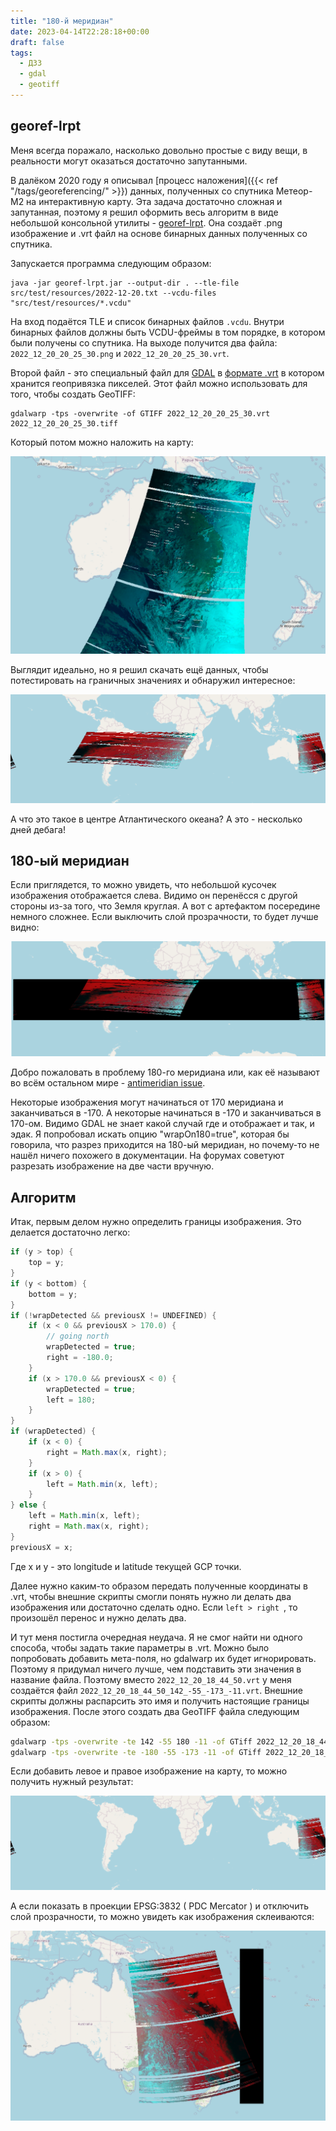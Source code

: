 ```yaml
---
title: "180-й меридиан"
date: 2023-04-14T22:28:18+00:00
draft: false
tags:
  - ДЗЗ
  - gdal
  - geotiff
---
```


## georef-lrpt

Меня всегда поражало, насколько довольно простые с виду вещи, в реальности могут оказаться достаточно запутанными. 

В далёком 2020 году я описывал [процесс наложения]({{< ref "/tags/georeferencing/" >}}) данных, полученных со спутника Метеор-М2 на интерактивную карту. Эта задача достаточно сложная и запутанная, поэтому я решил оформить весь алгоритм в виде небольшой консольной утилиты - [georef-lrpt](https://github.com/dernasherbrezon/georef-lrpt). Она создаёт .png изображение и .vrt файл на основе бинарных данных полученных со спутника.

Запускается программа следующим образом:

```
java -jar georef-lrpt.jar --output-dir . --tle-file src/test/resources/2022-12-20.txt --vcdu-files "src/test/resources/*.vcdu"
```

На вход подаётся TLE и список бинарных файлов ```.vcdu```. Внутри бинарных файлов должны быть VCDU-фреймы в том порядке, в котором были получены со спутника. На выходе получится два файла: ```2022_12_20_20_25_30.png``` и ```2022_12_20_20_25_30.vrt```.

Второй файл - это специальный файл для [GDAL](https://gdal.org) в [формате .vrt](https://gdal.org/drivers/raster/vrt.html) в котором хранится геопривязка пикселей. Этот файл можно использовать для того, чтобы создать GeoTIFF:

```
gdalwarp -tps -overwrite -of GTIFF 2022_12_20_20_25_30.vrt 2022_12_20_20_25_30.tiff
```

Который потом можно наложить на карту:

![](img/geotiff-output.png)

Выглядит идеально, но я решил скачать ещё данных, чтобы потестировать на граничных значениях и обнаружил интересное:

![](img/3.png)

А что это такое в центре Атлантического океана? А это - несколько дней дебага!

## 180-ый меридиан

Если приглядется, то можно увидеть, что небольшой кусочек изображения отображается слева. Видимо он перенёсся с другой стороны из-за того, что Земля круглая. А вот с артефактом посередине немного сложнее. Если выключить слой прозрачности, то будет лучше видно:

![](img/4.png)

Добро пожаловать в проблему 180-го меридиана или, как её называют во всём остальном мире - [antimeridian issue](https://gis.stackexchange.com/questions/tagged/antimeridian).

Некоторые изображения могут начинаться от 170 меридиана и заканчиваться в -170. А некоторые начинаться в -170 и заканчиваться в 170-ом. Видимо GDAL не знает какой случай где и отображает и так, и эдак. Я попробовал искать опцию "wrapOn180=true", которая бы говорила, что разрез приходится на 180-ый меридиан, но почему-то не нашёл ничего похожего в документации. На форумах советуют разрезать изображение на две части вручную.

## Алгоритм

Итак, первым делом нужно определить границы изображения. Это делается достаточно легко:

```java
if (y > top) {
	top = y;
}
if (y < bottom) {
	bottom = y;
}
if (!wrapDetected && previousX != UNDEFINED) {
	if (x < 0 && previousX > 170.0) {
		// going north
		wrapDetected = true;
		right = -180.0;
	}
	if (x > 170.0 && previousX < 0) {
		wrapDetected = true;
		left = 180;
	}
}
if (wrapDetected) {
	if (x < 0) {
		right = Math.max(x, right);
	}
	if (x > 0) {
		left = Math.min(x, left);
	}
} else {
	left = Math.min(x, left);
	right = Math.max(x, right);
}
previousX = x;
```

Где x и y - это longitude и latitude текущей GCP точки. 

Далее нужно каким-то образом передать полученные координаты в .vrt, чтобы внешние скрипты смогли понять нужно ли делать два изображения или достаточно сделать одно. Если ```left > right ```,  то произошёл перенос и нужно делать два. 

И тут меня постигла очередная неудача. Я не смог найти ни одного способа, чтобы задать такие параметры в .vrt. Можно было попробовать добавить мета-поля, но gdalwarp их будет игнорировать. Поэтому я придумал ничего лучше, чем подставить эти значения в название файла. Поэтому вместо ```2022_12_20_18_44_50.vrt``` у меня создаётся файл ```2022_12_20_18_44_50_142_-55_-173_-11.vrt```. Внешние скрипты должны распарсить это имя и получить настоящие границы изображения. После этого создать два GeoTIFF файла следующим образом:

```bash
gdalwarp -tps -overwrite -te 142 -55 180 -11 -of GTiff 2022_12_20_18_44_50_142_-55_-173_-11.vrt 2022_12_20_18_44_50-left.tiff
gdalwarp -tps -overwrite -te -180 -55 -173 -11 -of GTiff 2022_12_20_18_44_50_142_-55_-173_-11.vrt 2022_12_20_18_44_50-right.tiff
```

Если добавить левое и правое изображение на карту, то можно получить нужный результат:

![](img/5.png)

А если показать в проекции EPSG:3832 ( PDC Mercator ) и отключить слой прозрачности, то можно увидеть как изображения склеиваются:

![](img/6.png)